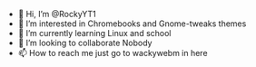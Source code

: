 - 👋 Hi, I’m @RockyYT1
- 👀 I’m interested in Chromebooks and Gnome-tweaks themes
- 🌱 I’m currently learning Linux and school
- 💞️ I’m looking to collaborate Nobody
- 📫 How to reach me just go to wackywebm in here

<!---
RockyYT1/RockyYT1 is a not very special repository because its `README.md` (this file) appears on your  ̶n̶o̶t̶ ̶v̶e̶r̶y̶ ̶g̶o̶o̶d̶ Github

